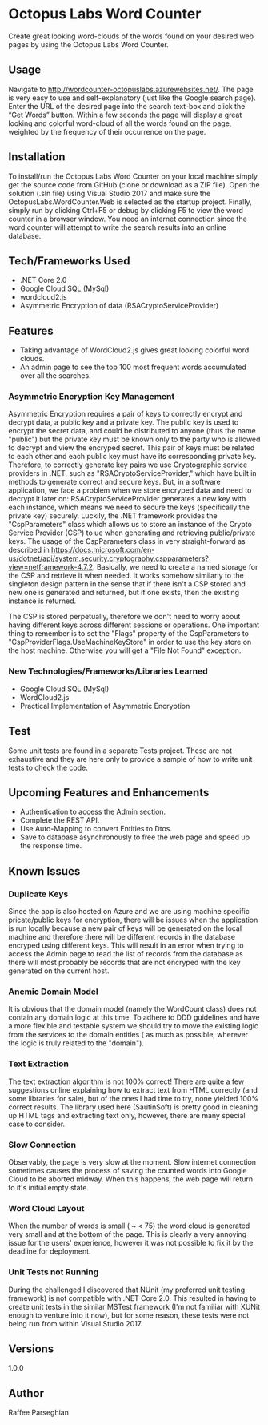 # Octopus Labs Word Counter
Create great looking word-clouds of the words found on your desired web pages by using the Octopus Labs Word Counter.

## Usage
Navigate to http://wordcounter-octopuslabs.azurewebsites.net/. The page is very easy to use and self-explanatory (just like the Google search page). Enter the URL of the desired page into the search text-box and click the “Get Words” button. Within a few seconds the page will display a great looking and colorful word-cloud of all the words found on the page, weighted by the frequency of their occurrence on the page.

## Installation
To install/run the Octopus Labs Word Counter on your local machine simply get the source code from GitHub (clone or download as a ZIP file). Open the solution (.sln file) using Visual Studio 2017 and make sure the OctopusLabs.WordCounter.Web is selected as the startup project. Finally, simply run by clicking Ctrl+F5 or debug by clicking F5 to view the word counter in a browser window. You need an internet connection since the word counter will attempt to write the search results into an online database.

## Tech/Frameworks Used
-	.NET Core 2.0
-	Google Cloud SQL (MySql)
-	wordcloud2.js
-	Asymmetric Encryption of data (RSACryptoServiceProvider)

## Features
-	Taking advantage of WordCloud2.js gives great looking colorful word clouds.
-	An admin page to see the top 100 most frequent words accumulated over all the searches.

### Asymmetric Encryption Key Management
Asymmetric Encryption requires a pair of keys to correctly encrypt and decrypt data, a public key and a private key. The public key is used to encrypt the secret data, and could be distributed to anyone (thus the name "public") but the
private key must be known only to the party who is allowed to decrypt and view the encryped secret.
This pair of keys must be related to each other and each public key must have its corresponding private key. Therefore, to correctly generate key pairs we use Cryptographic service providers in .NET,
such as "RSACryptoServiceProvider," which have built in methods to generate correct and secure keys.
But, in a software application, we face a problem when we store encryped data and need to decrypt it later on: RSACryptoServiceProvider generates a new key with each instance, which means we need to secure the keys (specifically the private key) securely.
Luckily, the .NET framework provides the "CspParameters" class which allows us to store an instance of the Crypto Service Provider (CSP) to ue when generating and retrieving public/private keys.
The usage of the CspParameters class in very straight-forward as described in https://docs.microsoft.com/en-us/dotnet/api/system.security.cryptography.cspparameters?view=netframework-4.7.2. Basically, we need to create a named storage for the CSP and retrieve it when needed.
It works somehow similarly to the singleton design pattern in the sense that if there isn't a CSP stored and new one is generated and returned, but if one exists, then the existing instance is returned.

The CSP is stored perpetually, therefore we don't need to worry about having different keys across different sessions or operations.
One important thing to remember is to set the "Flags" property of the CspParameters to "CspProviderFlags.UseMachineKeyStore" in order to use the key store on the host machine. Otherwise you will get a "File Not Found" exception.

### New Technologies/Frameworks/Libraries Learned
-	Google Cloud SQL (MySql)
-	WordCloud2.js
-	Practical Implementation of Asymmetric Encryption 

## Test
Some unit tests are found in a separate Tests project. These are not exhaustive and they are here only to provide a sample of how to write unit tests to check the code.

## Upcoming Features and Enhancements
-	Authentication to access the Admin section.
-	Complete the REST API.
-	Use Auto-Mapping to convert Entities to Dtos.
-	Save to database asynchronously to free the web page and speed up the response time.

## Known Issues
### Duplicate Keys
Since the app is also hosted on Azure and we are using machine specific pricate/public keys for encryption, there will be issues when the application is run locally because a new pair of keys will be generated on the local machine and therefore there will be
different  records in the database encryped using different keys. This will result in an error when trying to access the Admin page to read the list of records from the database as there will most probably be records that are not encryped with the key generated on the current host.

### Anemic Domain Model
It is obvious that the domain model (namely the WordCount class) does not contain any domain logic at this time. To adhere to DDD guidelines and have a more flexible and testable system we should try to move the existing logic from the services to the domain entities (
as much as possible, wherever the logic is truly related to the "domain").

### Text Extraction
The text extraction algorithm is not 100% correct! There are quite a few suggestions online explaining how to extract text from HTML correctly (and some libraries for sale), but of the ones I had time to try, none yielded 100% correct results.
The library used here (SautinSoft) is pretty good in cleaning up HTML tags and extracting text only, however, there are many special case to consider.

### Slow Connection
Observably, the page is very slow at the moment. Slow internet connection sometimes causes the process of saving the counted words into Google Cloud to be aborted midway. When this happens, the web page will return to it's initial empty state.

### Word Cloud Layout
When the number of words is small ( ~ < 75) the word cloud is generated very small and at the bottom of the page. This is clearly a very annoying issue for the users' experience, however it was not possible to fix it by the deadline for deployment.

### Unit Tests not Running
During the challenged I discovered that NUnit (my preferred unit testing framework) is not compatible with .NET Core 2.0. This resulted in having to create unit tests in the similar MSTest framework (I'm not familiar with XUNit enough to venture into it now),
but for some reason, these tests were not being run from within Visual Studio 2017.

## Versions
1.0.0

## Author
Raffee Parseghian
